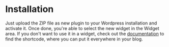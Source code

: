 # Installation
Just upload the ZIP file as new plugin to your Wordpress installation and activate it. Once done, you're able to select the new widget in the Widget area. If you don't want to use it in a widget, check out the [documentation](http://bit.ly/domainers-delight-search-wp) to find the shortcode, where you can put it everywhere in your blog.
